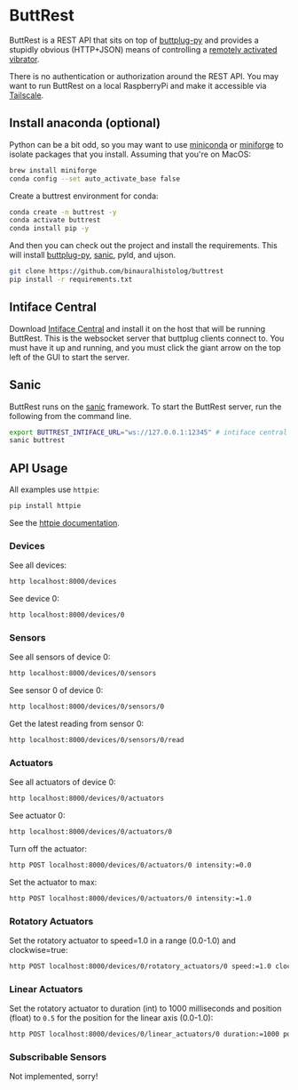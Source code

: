 # ButtRest

ButtRest is a REST API that sits on top of [buttplug-py](https://github.com/Siege-Wizard/buttplug-py) and provides a stupidly obvious (HTTP+JSON) means of controlling a [remotely activated vibrator](https://buttplug.io).

There is no authentication or authorization around the REST API.  You may want to run ButtRest on a local RaspberryPi and make it accessible via [Tailscale](https://tailscale.com).

## Install anaconda (optional)

Python can be a bit odd, so you may want to use [miniconda](https://docs.anaconda.com/miniconda/) or [miniforge](https://github.com/conda-forge/miniforge) to isolate packages that you install.  Assuming that you're on MacOS:

```bash
brew install miniforge
conda config --set auto_activate_base false
```

Create a buttrest environment for conda:

```bash
conda create -n buttrest -y
conda activate buttrest
conda install pip -y
```

And then you can check out the project and install the requirements.  This will install  [buttplug-py](https://github.com/Siege-Wizard/buttplug-py), [sanic](https://sanic.dev/en/), pyld, and ujson.

```bash
git clone https://github.com/binauralhistolog/buttrest
pip install -r requirements.txt
```

## Intiface Central

Download [Intiface Central](https://github.com/intiface/intiface-central) and install it on the host that will be running ButtRest.  This is the websocket server that buttplug clients connect to.  You must have it up and running, and you must click the giant arrow on the top left of the GUI to start the server.

## Sanic

ButtRest runs on the [sanic](https://sanic.dev/en/) framework. To start the ButtRest server, run the following from the command line.

```bash
export BUTTREST_INTIFACE_URL="ws://127.0.0.1:12345" # intiface central's server address
sanic buttrest
```

## API Usage

All examples use `httpie`:

```bash
pip install httpie
```

See the [httpie documentation](https://httpie.io/docs/cli/explicit-json).

### Devices

See all devices:

```bash
http localhost:8000/devices
```

See device 0:

```bash
http localhost:8000/devices/0
```

### Sensors

See all sensors of device 0:

```bash
http localhost:8000/devices/0/sensors
```

See sensor 0 of device 0:

```bash
http localhost:8000/devices/0/sensors/0
```

Get the latest reading from sensor 0:

```bash
http localhost:8000/devices/0/sensors/0/read
```

### Actuators

See all actuators of device 0:

```bash
http localhost:8000/devices/0/actuators
```

See actuator 0:

```bash
http localhost:8000/devices/0/actuators/0
```

Turn off the actuator:

```bash
http POST localhost:8000/devices/0/actuators/0 intensity:=0.0
```

Set the actuator to max:

```bash
http POST localhost:8000/devices/0/actuators/0 intensity:=1.0
```

### Rotatory Actuators 

Set the rotatory actuator to speed=1.0 in a range (0.0-1.0) and clockwise=true:

```bash
http POST localhost:8000/devices/0/rotatory_actuators/0 speed:=1.0 clockwise:=true
```

### Linear Actuators

Set the rotatory actuator to duration (int) to 1000 milliseconds and position (float) to `0.5` for the position for the linear axis (0.0-1.0):

```bash
http POST localhost:8000/devices/0/linear_actuators/0 duration:=1000 position:=0.5
```

### Subscribable Sensors

Not implemented, sorry!
